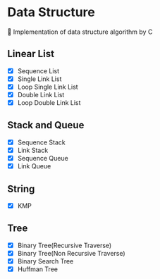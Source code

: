 # Data Structure
:triangular_ruler: Implementation of data structure algorithm by C

## Linear List

- [x] Sequence List
- [x] Single Link List
- [x] Loop Single Link List
- [x] Double Link List
- [x] Loop Double Link List

## Stack and Queue

- [x] Sequence Stack
- [x] Link Stack
- [x] Sequence Queue
- [x] Link Queue

## String

- [x] KMP

## Tree

- [x] Binary Tree(Recursive Traverse)
- [x] Binary Tree(Non Recursive Traverse)
- [x] Binary Search Tree
- [x] Huffman Tree
